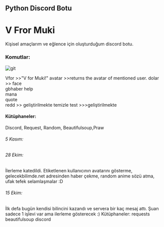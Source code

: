 ## Python Discord Botu
# V Fror Muki
Kişisel amaçlarım ve eğlence için oluşturduğum discord botu.
### Komutlar:
![git](https://user-images.githubusercontent.com/45002327/98415365-3dd8df00-208e-11eb-9493-09091e7527b6.gif)

  Vfor    >>"V for Muki!"
  avatar  >>returns the avatar of mentioned user.
  dolar   >>
  face    
  gbhaber 
  help    
  mana    
  quote   
  redd   >> geliştirilmekte
  temizle 
  test    >>>geliştirilmekte
#### Kütüphaneler:
Discord, Request, Random, Beautifulsoup,Praw

###### 5 Kasım:

###### 28 Ekim:
İlerleme katedildi. Etiketlenen kullanıcının avatarını gösterme, gelecekbilimde.net adresinden haber çekme, random anime sözü atma, ufak tefek selamlaşmalar :D
###### 15 Ekim:
İlk defa bugün kendisi bilincini kazandı ve servera bir kaç mesaj attı.
Şuan sadece 1 işlevi var ama ilerleme gösterecek :)
Kütüphaneler:
requests
beautifulsoup
discord
